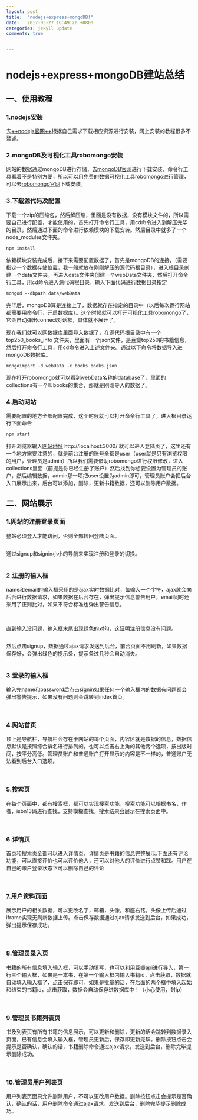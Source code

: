 ```yaml
---
layout: post
title:  "nodejs+express+mongoDB!"
date:   2017-03-27 16:49:20 +0800
categories: jekyll update
comments: true


---
```

# nodejs+express+mongoDB建站总结
## 一、使用教程
### 1.nodejs安装
去[++nodejs官网++](https://nodejs.org/en/)根据自己需求下载相应资源进行安装，网上安装的教程很多不赘述。
### 2.mongoDB及可视化工具robomongo安装
网站的数据通过mongoDB进行存储，去[mongoDB官网](https://www.mongodb.com/download-center?jmp=nav#community)进行下载安装，命令行工具看着不是特别方便，所以可以用免费的数据可视化工具robomongo进行管理，可以去[robomongo官网](https://robomongo.org/)下载安装。
### 3.下载源代码及配置
下载一个zip的压缩包，然后解压缩，里面是没有数据，没有模块文件的，所以需要自己进行配置，才能使用的，首先打开命令行工具，用cd命令进入到解压完毕的目录，然后通过下面的命令进行依赖模块的下载安转。然后目录中就多了一个node_modules文件夹。

```
npm install

```
依赖模块安装完成后，接下来需要配置数据了，首先是mongoDB的连接，（需要指定一个数据存储位置，我一般就放在刚刚解压的源代码根目录），进入根目录创建一个data文件夹，再进入data文件夹创建一个webData文件夹，然后打开命令行工具，用cd命令进入源代码根目录，输入下面代码进行数据目录指定

```
mongod --dbpath data/webData
```
完毕后，mongoDB算是连接上了，数据就存在指定的目录中（以后每次运行网站都需要用命令行，开启数据库）。这个时候就可以打开可视化工具robomongo了，它会自动弹出connect对话框，具体就不展开了。

现在我们就可以网数据库里面导入数据了，在源代码根目录中有一个 top250_books_info 文件夹，里面有一个json文件，是豆瓣top250的书籍信息，然后打开命令行工具，用cd命令进入上述文件夹。通过以下命令将数据导入进mongoDB数据库。

```
mongoimport -d webData -c books books.json

```
现在打开robomongo就可以看到webData名称的database了，里面的collections有一个叫books的集合，那就是刚刚导入的数据了。

### 4.启动网站
需要配置的地方全部配置完成，这个时候就可以打开命令行工具了，进入根目录运行下面命令

```
npm start
```
打开浏览器输入[网站地址](http://localhost:3000/) http://localhost:3000/ 就可以进入登陆页了，这里还有一个地方需要注意的，就是前台注册的账号全都是user（user就是只有浏览权限的用户，管理员是admin）所以我们需要借助robomongo进行权限修改，进入collections里面（前提是你已经注册了账户）然后找到你想要设置为管理员的账户，然后编辑数据，admin那一项把user设置为admin即可，管理员账户会把后台入口展示出来，后台可以添加，删除，更新书籍数据，还可以删除用户数据。

## 二、网站展示
### 1.网站的注册登录页面
整站必须登入才能访问，否则全部转回登陆页面。

<img src="https://raw.githubusercontent.com/xiaopf/reading-website/master/public/images/web_pics/1.png" alt="">

通过signup和signin小小的导航来实现注册和登录的切换。

<img src="https://raw.githubusercontent.com/xiaopf/reading-website/master/public/images/web_pics/2.png" alt="">

### 2.注册的输入框
name和email的输入框采用的是ajax实时数据比对，每输入一个字符，ajax就会向后台进行数据请求，如果数据在后台存在，弹出提示信息警告用户，email同时还采用了正则比对，如果不符合标准也弹出警告信息。

<img src="https://raw.githubusercontent.com/xiaopf/reading-website/master/public/images/web_pics/3.png" alt="">
<img src="https://raw.githubusercontent.com/xiaopf/reading-website/master/public/images/web_pics/4.png" alt="">
<img src="https://raw.githubusercontent.com/xiaopf/reading-website/master/public/images/web_pics/5.png" alt="">
<img src="https://raw.githubusercontent.com/xiaopf/reading-website/master/public/images/web_pics/6.png" alt="">
<img src="https://raw.githubusercontent.com/xiaopf/reading-website/master/public/images/web_pics/7.png" alt="">

直到输入没问题，输入框末尾出现绿色的对勾，这证明注册信息没有问题。

<img src="https://raw.githubusercontent.com/xiaopf/reading-website/master/public/images/web_pics/8.png" alt="">

然后点击signup，数据通过ajax请求发送到后台，前台页面不用刷新，如果数据保存好，会弹出绿色的提示条，提示条过几秒会自动消失。

<img src="https://raw.githubusercontent.com/xiaopf/reading-website/master/public/images/web_pics/9.png" alt="">

### 3.登录的输入框
输入完name和password后点击signin如果任何一个输入框内的数据有问题都会弹出警告提示，如果没有问题则会跳转到index首页。

<img src="https://raw.githubusercontent.com/xiaopf/reading-website/master/public/images/web_pics/10.png" alt="">
<img src="https://raw.githubusercontent.com/xiaopf/reading-website/master/public/images/web_pics/11.png" alt="">

### 4.网站首页
顶上是导航栏，导航栏会存在于网站的每个页面，内容区就是数据的信息，数据信息默认是按照综合排名进行排列的，也可以点击右上角的其他两个选项，按出版时间，按平分高低。管理员账户和普通账户打开显示的内容是不一样的，普通账户无法看到后台入口选项。

<img src="https://raw.githubusercontent.com/xiaopf/reading-website/master/public/images/web_pics/13.png" alt="">
<img src="https://raw.githubusercontent.com/xiaopf/reading-website/master/public/images/web_pics/13.png" alt="">
<img src="https://raw.githubusercontent.com/xiaopf/reading-website/master/public/images/web_pics/14.png" alt="">
<img src="https://raw.githubusercontent.com/xiaopf/reading-website/master/public/images/web_pics/15.png" alt="">
<img src="https://raw.githubusercontent.com/xiaopf/reading-website/master/public/images/web_pics/16.png" alt="">

### 5.搜索页
在每个页面中，都有搜索框，都可以实现搜索功能，搜索功能可以根据书名，作者，isbn13码进行查找，支持模糊查找。搜索结果会展示在搜索页面中。

<img src="https://raw.githubusercontent.com/xiaopf/reading-website/master/public/images/web_pics/17.png" alt="">
<img src="https://raw.githubusercontent.com/xiaopf/reading-website/master/public/images/web_pics/18.png" alt="">

### 6.详情页

首页和搜索页全都可以进入详情页，详情页是书籍的信息完整展示.下面还有评论功能，可以直接评价也可以评价他人，还可以对他人的评价进行点赞和踩。用户在自己的账户登录状态下可以删除自己的评论

<img src="https://raw.githubusercontent.com/xiaopf/reading-website/master/public/images/web_pics/19.png" alt="">
<img src="https://raw.githubusercontent.com/xiaopf/reading-website/master/public/images/web_pics/21.png" alt="">
<img src="https://raw.githubusercontent.com/xiaopf/reading-website/master/public/images/web_pics/22.png" alt="">
<img src="https://raw.githubusercontent.com/xiaopf/reading-website/master/public/images/web_pics/23.png" alt="">
<img src="https://raw.githubusercontent.com/xiaopf/reading-website/master/public/images/web_pics/24.png" alt="">
<img src="https://raw.githubusercontent.com/xiaopf/reading-website/master/public/images/web_pics/25.png" alt="">

### 7.用户资料页面
展示用户的相关数据，可以更改名字，邮箱，头像，和座右铭。头像上传后通过iframe实现无刷新数据上传。点击保存数据通过ajax请求发送到后台，如果成功，弹出提示保存成功。

<img src="https://raw.githubusercontent.com/xiaopf/reading-website/master/public/images/web_pics/36.png" alt="">
<img src="https://raw.githubusercontent.com/xiaopf/reading-website/master/public/images/web_pics/37.png" alt="">
<img src="https://raw.githubusercontent.com/xiaopf/reading-website/master/public/images/web_pics/38.png" alt="">
<img src="https://raw.githubusercontent.com/xiaopf/reading-website/master/public/images/web_pics/39.png" alt="">

### 8.管理员录入页
书籍的所有信息填入输入框，可以手动填写，也可以利用豆瓣api进行导入，第一行三个输入框，如果是一本书，在第一个输入框内输入书籍id，点击获取，数据就自动填入输入框了，点击保存即可。如果是批量的话，在后面的两个框中填入起始和结束的书籍id，点击获取，数据会自动保存进数据库中！（小心使用，封ip）

<img src="https://raw.githubusercontent.com/xiaopf/reading-website/master/public/images/web_pics/26.png" alt="">
<img src="https://raw.githubusercontent.com/xiaopf/reading-website/master/public/images/web_pics/27.png" alt="">
<img src="https://raw.githubusercontent.com/xiaopf/reading-website/master/public/images/web_pics/28.png" alt="">

### 9.管理员书籍列表页
书及列表页有所有书籍的信息展示，可以更新和删除，更新的话会跳转到数据录入页面，已有信息会填入输入框，管理员更新后，保存即更新完毕。删除按钮点击会提示是否确认，确认的话，书籍删除命令通过ajax请求，发送到后台，删除完毕提示删除成功。

<img src="https://raw.githubusercontent.com/xiaopf/reading-website/master/public/images/web_pics/29.png" alt="">
<img src="https://raw.githubusercontent.com/xiaopf/reading-website/master/public/images/web_pics/30.png" alt="">
<img src="https://raw.githubusercontent.com/xiaopf/reading-website/master/public/images/web_pics/31.png" alt="">
<img src="https://raw.githubusercontent.com/xiaopf/reading-website/master/public/images/web_pics/32.png" alt="">

### 10.管理员用户列表页
用户列表页面只允许删除用户，不可以更改用户数据。删除按钮点击会提示是否确认，确认的话，用户删除命令通过ajax请求，发送到后台，删除完毕提示删除成功。

<img src="https://raw.githubusercontent.com/xiaopf/reading-website/master/public/images/web_pics/33.png" alt="">
<img src="https://raw.githubusercontent.com/xiaopf/reading-website/master/public/images/web_pics/34.png" alt="">
<img src="https://raw.githubusercontent.com/xiaopf/reading-website/master/public/images/web_pics/35.png" alt="">











